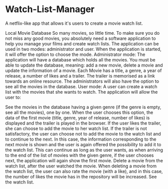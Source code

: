 # Watch-List-Manager
A netflix-like app that allows it's users to create a movie watch list.

Local Movie Database
So many movies, so little time. To make sure you do not miss any good movies, you absolutely need a software application to help you manage your films and create watch lists. The application can be used in two modes: administrator and user. When the application is started, it will offer the option to choose the mode.
Administrator mode: The application will have a database which holds all the movies. You must be able to update the database, meaning: add a new movie, delete a movie and update the information of a movie. Each Movie has a title, a genre, a year of release, a number of likes and a trailer. The trailer is memorised as a link towards an online resource. The administrators will also have the option to see all the movies in the database.
User mode: A user can create a watch list with the movies that she wants to watch. The application will allow the user to:

See the movies in the database having a given genre (if the genre is empty, see all the movies), one by one. When the user chooses this option, the data of the first movie (title, genre, year of release, number of likes) is displayed and the trailer is played in the browser.
If the user likes the trailer, she can choose to add the movie to her watch list.
If the trailer is not satisfactory, the user can choose not to add the movie to the watch list and to continue to the next. In this case, the information corresponding to the next movie is shown and the user is again offered the possibility to add it to the watch list. This can continue as long as the user wants, as when arriving to the end of the list of movies with the given genre, if the user chooses next, the application will again show the first movie.
Delete a movie from the watch list, after the user watched the movie. When deleting a movie from the watch list, the user can also rate the movie (with a like), and in this case, the number of likes the movie has in the repository will be increased.
See the watch list.
